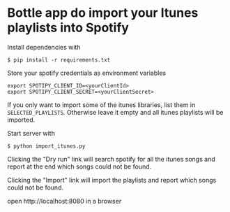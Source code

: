 # Bottle app do import your Itunes playlists into Spotify

Install dependencies with

    $ pip install -r requirements.txt

Store your spotify credentials as environment variables

    export SPOTIPY_CLIENT_ID=<yourClientId>
    export SPOTIPY_CLIENT_SECRET=<yourClientSecret>

If you only want to import some of the itunes libraries, list them in `SELECTED_PLAYLISTS`. Otherwise leave it empty and all itunes playlists will be imported.

Start server with

    $ python import_itunes.py 

Clicking the "Dry run" link will search spotify for all the itunes songs and report at the end which songs could not be found.

Clicking the "Import" link will import the playlists and report which songs could not be found.

open http://localhost:8080 in a browser
